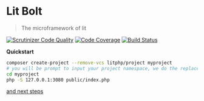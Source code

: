 Lit Bolt
========

> The microframework of lit

[![Scrutinizer Code Quality](https://scrutinizer-ci.com/g/litphp/bolt/badges/quality-score.png?b=master)](https://scrutinizer-ci.com/g/litphp/bolt/?branch=master)
[![Code Coverage](https://scrutinizer-ci.com/g/litphp/bolt/badges/coverage.png?b=master)](https://scrutinizer-ci.com/g/litphp/bolt/?branch=master)
[![Build Status](https://scrutinizer-ci.com/g/litphp/bolt/badges/build.png?b=master)](https://scrutinizer-ci.com/g/litphp/bolt/build-status/master)


**Quickstart** 

```bash
composer create-project --remove-vcs litphp/project myproject
# you will be prompt to input your project namespace, we do the replace work for you
cd myproject
php -S 127.0.0.1:3080 public/index.php
```

[and next steps](http://litphp.github.io/docs/quickstart)
